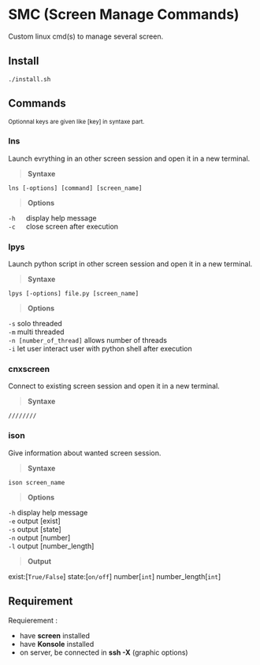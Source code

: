 # SMC (Screen Manage Commands)
Custom linux cmd(s) to manage several screen.

## Install

```
./install.sh
```

## Commands

<sup>
Optionnal keys are given like [key] in syntaxe part.
</sup>

### lns
Launch evrything in an other screen session and open it in a new terminal.

> **Syntaxe**<br/>

```
lns [-options] [command] [screen_name]
```

> **Options**<br/>

```-h``` &emsp; display help message<br/>
```-c``` &emsp; close screen after execution<br/>

### lpys
Launch python script in other screen session and open it in a new terminal.

> **Syntaxe**<br/>

```
lpys [-options] file.py [screen_name]
```

> **Options**<br/>

```-s```      solo threaded<br/>
```-m```      multi threaded<br/>
```-n [number_of_thread]``` allows number of threads<br/>
```-i```      let user interact user with python shell after execution<br/>
        
### cnxscreen
Connect to existing screen session and open it in a new terminal.

> **Syntaxe**<br/>

```
//////// 
```

### ison
Give information about wanted screen session.

> **Syntaxe**<br/>

```
ison screen_name
```

> **Options**<br/>

```-h```        display help message<br/>
```-e```        output [exist]<br/>
```-s```        output [state]<br/>
```-n```        output [number]<br/>
```-l```        output [number_length]<br/>

> **Output**<br/>

exist:[```True/False```] state:[```on/off```] number[```int```] number_length[```int```]

## Requirement

Requierement :
- have **screen** installed
- have **Konsole** installed
- on server, be connected in **ssh -X** (graphic options)

